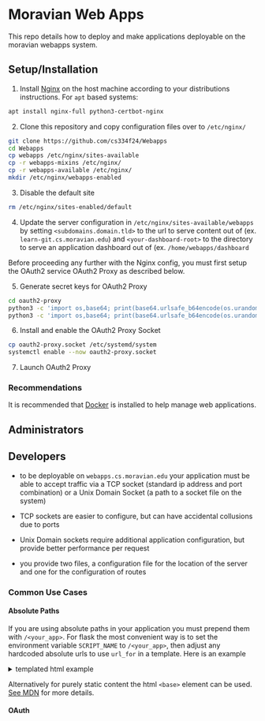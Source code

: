 # Moravian Web Apps

This repo details how to deploy and make applications deployable on the moravian webapps system.

## Setup/Installation

1. Install [Nginx](https://github.com/nginx/nginx?tab=readme-ov-file#downloading-and-installing) on the host machine according to your distributions instructions. For `apt` based systems:

```bash
apt install nginx-full python3-certbot-nginx
```

2. Clone this repository and copy configuration files over to `/etc/nginx/`

```bash
git clone https://github.com/cs334f24/Webapps
cd Webapps
cp webapps /etc/nginx/sites-available
cp -r webapps-mixins /etc/nginx/
cp -r webapps-available /etc/nginx/
mkdir /etc/nginx/webapps-enabled
```

3. Disable the default site

```bash
rm /etc/nginx/sites-enabled/default
```

4. Update the server configuration in `/etc/nginx/sites-available/webapps` by setting `<subdomains.domain.tld>` to the url to serve content out of (ex. `learn-git.cs.moravian.edu`) and `<your-dashboard-root>` to the directory to serve an application dashboard out of (ex. `/home/webapps/dashboard`

Before proceeding any further with the Nginx config, you must first setup the OAuth2 service OAuth2 Proxy as described below.

5. Generate secret keys for OAuth2 Proxy

```bash
cd oauth2-proxy
python3 -c 'import os,base64; print(base64.urlsafe_b64encode(os.urandom(32)).decode())' > oauth_client_secret.env
python3 -c 'import os,base64; print(base64.urlsafe_b64encode(os.urandom(32)).decode())' > secure_cookie_secret.env
```

6. Install and enable the OAuth2 Proxy Socket

```bash
cp oauth2-proxy.socket /etc/systemd/system
systemctl enable --now oauth2-proxy.socket
```

7. Launch OAuth2 Proxy

### Recommendations

It is recommended that [Docker](https://www.docker.com/) is installed to help manage web applications.

## Administrators

## Developers

* to be deployable on `webapps.cs.moravian.edu` your application must be able to accept traffic via a TCP socket (standard ip address and port combination) or a Unix Domain Socket (a path to a socket file on the system)
* TCP sockets are easier to configure, but can have accidental collusions due to ports
* Unix Domain sockets require additional application configuration, but provide better performance per request

* you provide two files, a configuration file for the location of the server and one for the configuration of routes


### Common Use Cases

#### Absolute Paths

If you are using absolute paths in your application you must prepend them with `/<your_app>`.
For flask the most convenient way is to set the environment variable `SCRIPT_NAME` to `/<your_app>`, then adjust any hardcoded absolute urls to use `url_for` in a template.
Here is an example

<details>
<summary>templated html example</summary>

```html
<html lang="en">
<head>
    <meta charset="UTF-8">
    <meta name="viewport" content="width=device-width, initial-scale=1.0">
    <link rel="stylesheet" type="text/css" href="{{ url_for('static', filename='style.css') }}">
    <!-- DO NOT DO THIS <link rel="stylesheet" type="text/css" href="/static/style.css"> -->
    <!-- Remote resources do not need to be adjusted -->
    <script src="https://cdn.jsdelivr.net/npm/chart.js"></script>
</head>
<body>
...
</body>
```


</details>

Alternatively for purely static content the html `<base>` element can be used.
[See MDN](https://developer.mozilla.org/en-US/docs/Web/HTML/Element/base) for more details.

#### OAuth

